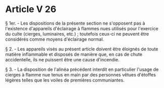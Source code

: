 # Article V 26

§ 1er. - Les dispositions de la présente section ne s'opposent pas à l'existence d'appareils d'éclairage à flammes nues utilisés pour l'exercice du culte (cierges, luminaires, etc.) ; toutefois ceux-ci ne peuvent être considérés comme moyens d'éclairage normal.

§ 2. - Les appareils visés au présent article doivent être éloignés de toute matière inflammable et disposés de manière que, en cas de chute accidentelle, ils ne puissent être une cause d'incendie.

§ 3. - La disposition de l'alinéa précédent interdit en particulier l'usage de cierges à flamme nue tenus en main par des personnes vêtues d'étoffes légères telles que les voiles de premières communiantes.
